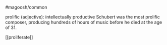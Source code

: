 #magoosh/common

prolific (adjective): intellectually productive 
Schubert was the most prolific composer, producing hundreds of hours of music before he died at the age 
of 31. 


[[proliferate]]